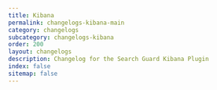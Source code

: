```yaml
---
title: Kibana
permalink: changelogs-kibana-main
category: changelogs
subcategory: changelogs-kibana
order: 200
layout: changelogs
description: Changelog for the Search Guard Kibana Plugin
index: false
sitemap: false
---
```


<!---
Copyright 2020 floragunn GmbH
-->